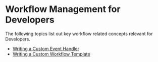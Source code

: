 # Workflow Management for Developers

The following topics list out key workflow related concepts relevant for
Developers.

-   [Writing a Custom Event Handler](../../develop/writing-a-custom-event-handler)
-   [Writing a Custom Workflow
    Template](../../develop/writing-a-custom-workflow-template)
